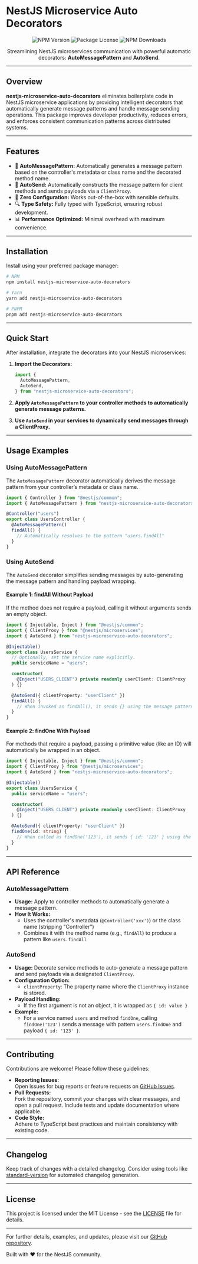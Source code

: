 # NestJS Microservice Auto Decorators

<p align="center">
  <img src="https://img.shields.io/npm/v/nestjs-microservice-auto-decorators.svg" alt="NPM Version" />
  <img src="https://img.shields.io/npm/l/nestjs-microservice-auto-decorators.svg" alt="Package License" />
  <img src="https://img.shields.io/npm/dm/nestjs-microservice-auto-decorators.svg" alt="NPM Downloads" />
</p>

<p align="center">
  Streamlining NestJS microservices communication with powerful automatic decorators: <b>AutoMessagePattern</b> and <b>AutoSend</b>.
</p>

---

## Overview

**nestjs-microservice-auto-decorators** eliminates boilerplate code in NestJS microservice applications by providing intelligent decorators that automatically generate message patterns and handle message sending operations. This package improves developer productivity, reduces errors, and enforces consistent communication patterns across distributed systems.

---

## Features

- 🔄 **AutoMessagePattern:** Automatically generates a message pattern based on the controller's metadata or class name and the decorated method name.
- 📨 **AutoSend:** Automatically constructs the message pattern for client methods and sends payloads via a `ClientProxy`.
- 🚀 **Zero Configuration:** Works out-of-the-box with sensible defaults.
- 🔍 **Type Safety:** Fully typed with TypeScript, ensuring robust development.
- 📊 **Performance Optimized:** Minimal overhead with maximum convenience.

---

## Installation

Install using your preferred package manager:

```bash
# NPM
npm install nestjs-microservice-auto-decorators

# Yarn
yarn add nestjs-microservice-auto-decorators

# PNPM
pnpm add nestjs-microservice-auto-decorators
```

---

## Quick Start

After installation, integrate the decorators into your NestJS microservices:

1. **Import the Decorators:**

   ```ts
   import {
     AutoMessagePattern,
     AutoSend,
   } from "nestjs-microservice-auto-decorators";
   ```

2. **Apply `AutoMessagePattern` to your controller methods to automatically generate message patterns.**

3. **Use `AutoSend` in your services to dynamically send messages through a ClientProxy.**

---

## Usage Examples

### Using AutoMessagePattern

The `AutoMessagePattern` decorator automatically derives the message pattern from your controller’s metadata or class name.

```ts
import { Controller } from "@nestjs/common";
import { AutoMessagePattern } from "nestjs-microservice-auto-decorators";

@Controller("users")
export class UsersController {
  @AutoMessagePattern()
  findAll() {
    // Automatically resolves to the pattern "users.findAll"
  }
}
```

### Using AutoSend

The `AutoSend` decorator simplifies sending messages by auto-generating the message pattern and handling payload wrapping.

#### Example 1: findAll Without Payload

If the method does not require a payload, calling it without arguments sends an empty object.

```ts
import { Injectable, Inject } from "@nestjs/common";
import { ClientProxy } from "@nestjs/microservices";
import { AutoSend } from "nestjs-microservice-auto-decorators";

@Injectable()
export class UsersService {
  // Optionally, set the service name explicitly.
  public serviceName = "users";

  constructor(
    @Inject("USERS_CLIENT") private readonly userClient: ClientProxy
  ) {}

  @AutoSend({ clientProperty: "userClient" })
  findAll() {
    // When invoked as findAll(), it sends {} using the message pattern "users.findAll"
  }
}
```

#### Example 2: findOne With Payload

For methods that require a payload, passing a primitive value (like an ID) will automatically be wrapped in an object.

```ts
import { Injectable, Inject } from "@nestjs/common";
import { ClientProxy } from "@nestjs/microservices";
import { AutoSend } from "nestjs-microservice-auto-decorators";

@Injectable()
export class UsersService {
  public serviceName = "users";

  constructor(
    @Inject("USERS_CLIENT") private readonly userClient: ClientProxy
  ) {}

  @AutoSend({ clientProperty: "userClient" })
  findOne(id: string) {
    // When called as findOne('123'), it sends { id: '123' } using the pattern "users.findOne"
  }
}
```

---

## API Reference

### AutoMessagePattern

- **Usage:** Apply to controller methods to automatically generate a message pattern.
- **How It Works:**
  - Uses the controller's metadata (`@Controller('xxx')`) or the class name (stripping "Controller")
  - Combines it with the method name (e.g., `findAll`) to produce a pattern like `users.findAll`

### AutoSend

- **Usage:** Decorate service methods to auto-generate a message pattern and send payloads via a designated `ClientProxy`.
- **Configuration Option:**
  - `clientProperty`: The property name where the `ClientProxy` instance is stored.
- **Payload Handling:**
  - If the first argument is not an object, it is wrapped as `{ id: value }`
- **Example:**
  - For a service named `users` and method `findOne`, calling `findOne('123')` sends a message with pattern `users.findOne` and payload `{ id: '123' }`.

---

## Contributing

Contributions are welcome! Please follow these guidelines:

- **Reporting Issues:**  
  Open issues for bug reports or feature requests on [GitHub Issues](https://github.com/abdulrehmanwaseem/nestjs-microservice-auto-decorators/issues).
- **Pull Requests:**  
  Fork the repository, commit your changes with clear messages, and open a pull request. Include tests and update documentation where applicable.
- **Code Style:**  
  Adhere to TypeScript best practices and maintain consistency with existing code.

---

## Changelog

Keep track of changes with a detailed changelog. Consider using tools like [standard-version](https://github.com/conventional-changelog/standard-version) for automated changelog generation.

---

## License

This project is licensed under the MIT License - see the [LICENSE](LICENSE) file for details.

---

For further details, examples, and updates, please visit our [GitHub repository](https://github.com/abdulrehmanwaseem/nestjs-microservice-auto-decorators).

Built with ❤️ for the NestJS community.
